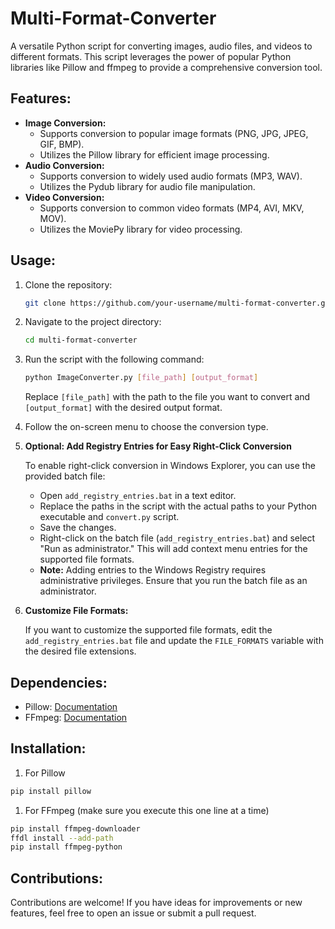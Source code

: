 # Multi-Format-Converter
A versatile Python script for converting images, audio files, and videos to different formats. This script leverages the power of popular Python libraries like Pillow and ffmpeg to provide a comprehensive conversion tool.
## Features:

- **Image Conversion:**
    - Supports conversion to popular image formats (PNG, JPG, JPEG, GIF, BMP).
    - Utilizes the Pillow library for efficient image processing.
- **Audio Conversion:**
    - Supports conversion to widely used audio formats (MP3, WAV).
    - Utilizes the Pydub library for audio file manipulation.
- **Video Conversion:**
    - Supports conversion to common video formats (MP4, AVI, MKV, MOV).
    - Utilizes the MoviePy library for video processing.
## Usage:

1. Clone the repository:
    
    ```bash
    git clone https://github.com/your-username/multi-format-converter.git
    ```
    
2. Navigate to the project directory:
    
    ```bash
    cd multi-format-converter
    ```
    
3. Run the script with the following command:
    
    ```bash
    python ImageConverter.py [file_path] [output_format]
    ```
    
    Replace `[file_path]` with the path to the file you want to convert and `[output_format]` with the desired output format.
    
4. Follow the on-screen menu to choose the conversion type.
5. **Optional: Add Registry Entries for Easy Right-Click Conversion**
    
    To enable right-click conversion in Windows Explorer, you can use the provided batch file:
    
    - Open `add_registry_entries.bat` in a text editor.
    - Replace the paths in the script with the actual paths to your Python executable and `convert.py` script.
    - Save the changes.
    - Right-click on the batch file (`add_registry_entries.bat`) and select "Run as administrator." This will add context menu entries for the supported file formats.
    - **Note:** Adding entries to the Windows Registry requires administrative privileges. Ensure that you run the batch file as an administrator.
6. **Customize File Formats:**
    
    If you want to customize the supported file formats, edit the `add_registry_entries.bat` file and update the `FILE_FORMATS` variable with the desired file extensions.

## Dependencies:
- Pillow: [Documentation](https://pillow.readthedocs.io/en/stable/)
- FFmpeg: [Documentation](https://ffmpeg.org/documentation.html)

## Installation:

1. For Pillow

```bash
pip install pillow

```

1. For FFmpeg (make sure you execute this one line at a time)

```bash
pip install ffmpeg-downloader
ffdl install --add-path
pip install ffmpeg-python
```

## Contributions:

Contributions are welcome! If you have ideas for improvements or new features, feel free to open an issue or submit a pull request.
